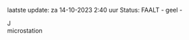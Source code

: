 laatste update: 
za 14-10-2023  2:40   uur 
Status: FAALT - geel - 
<div class="service R">J</div><div class="service Y">microstation</div>